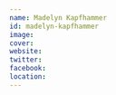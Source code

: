 ```yaml
---
name: Madelyn Kapfhammer
id: madelyn-kapfhammer
image:
cover:
website:
twitter:
facebook:
location:
---
```

